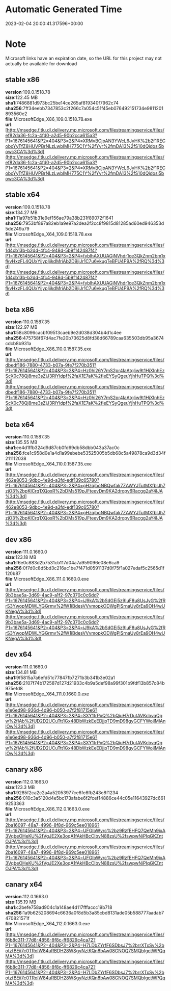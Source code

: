 # Automatic Generated Time
2023-02-04 20:00:41.317596+00:00

# Note
Microsoft links have an expiration date, so the URL for this project may not actually be available for download

## stable x86
**version**:109.0.1518.78  
**size**:122.45 MB  
**sha1**:7486881d973bc25be14ce265af819340f7962c74  
**sha256**:7ff34eebb7347853c2f266c7a054c51f45eb076492151734e9811201893560e2  
**file**:MicrosoftEdge_X86_109.0.1518.78.exe  
**url**:[http://msedge.f.tlu.dl.delivery.mp.microsoft.com/filestreamingservice/files/ef82da36-fc2a-4fd0-a2d5-90b2cca615a3?P1=1676145641&P2=404&P3=2&P4=XRMvBCjpAN3YWcL6JyHK%2b2f1RECoboYyTfZ8HUVPBrNLzLwbIMH775C1Y%2fYvr%2fmDA13%2fS10dQjdosi5bowc3CA%3d%3d](http://msedge.f.tlu.dl.delivery.mp.microsoft.com/filestreamingservice/files/ef82da36-fc2a-4fd0-a2d5-90b2cca615a3?P1=1676145641&P2=404&P3=2&P4=XRMvBCjpAN3YWcL6JyHK%2b2f1RECoboYyTfZ8HUVPBrNLzLwbIMH775C1Y%2fYvr%2fmDA13%2fS10dQjdosi5bowc3CA%3d%3d)  

## stable x64
**version**:109.0.1518.78  
**size**:134.27 MB  
**sha1**:11a97b51b31e9ef156ae79a38b231f89072f1641  
**sha256**:7953bf897a82eb1a9e97a2dea2f2cc8f9815d81285ad60ed946353d5de249a79  
**file**:MicrosoftEdge_X64_109.0.1518.78.exe  
**url**:[http://msedge.f.tlu.dl.delivery.mp.microsoft.com/filestreamingservice/files/1d4cb13b-b2dd-4fc4-948d-5b9f142487f4?P1=1676145641&P2=404&P3=2&P4=fyblhAXUUAGjNVhdr1ce3QkZnm2bm1xfkvHxzFL4QUxYijypIjjkdMriAb2D9jiJr1C7u6vkugTeBFU4P9A%2fRQ%3d%3d](http://msedge.f.tlu.dl.delivery.mp.microsoft.com/filestreamingservice/files/1d4cb13b-b2dd-4fc4-948d-5b9f142487f4?P1=1676145641&P2=404&P3=2&P4=fyblhAXUUAGjNVhdr1ce3QkZnm2bm1xfkvHxzFL4QUxYijypIjjkdMriAb2D9jiJr1C7u6vkugTeBFU4P9A%2fRQ%3d%3d)  

## beta x86
**version**:110.0.1587.35  
**size**:122.97 MB  
**sha1**:58c8096cacbf09513caeb9e2d038d304b4d1c4ee  
**sha256**:475758f67d4ac7fe20b73625d8fd38d66789caa635503db95a3674cdcb8b931a  
**file**:MicrosoftEdge_X86_110.0.1587.35.exe  
**url**:[http://msedge.f.tlu.dl.delivery.mp.microsoft.com/filestreamingservice/files/dbedf186-7880-4733-b07a-9fe7f270b351?P1=1676145641&P2=404&P3=2&P4=Hz0hi26Y7mS2pr4IaAtgliw9t1HjXInhEzScX0c78Qj8me3sZjJ3RlYldpf%2faX1E7aK%2fleEYSyQgeuYjhHuTPQ%3d%3d](http://msedge.f.tlu.dl.delivery.mp.microsoft.com/filestreamingservice/files/dbedf186-7880-4733-b07a-9fe7f270b351?P1=1676145641&P2=404&P3=2&P4=Hz0hi26Y7mS2pr4IaAtgliw9t1HjXInhEzScX0c78Qj8me3sZjJ3RlYldpf%2faX1E7aK%2fleEYSyQgeuYjhHuTPQ%3d%3d)  

## beta x64
**version**:110.0.1587.35  
**size**:135.55 MB  
**sha1**:ee4d1ffb324d9d87cb0fd69db58dbb043a37ac0c  
**sha256**:fce1c958d0e1a4d1a99ebebe53525005b5db68c5a49878ca9d3d34f211112038  
**file**:MicrosoftEdge_X64_110.0.1587.35.exe  
**url**:[http://msedge.f.tlu.dl.delivery.mp.microsoft.com/filestreamingservice/files/462e8053-9dbc-4e9d-a3fd-edf139c65780?P1=1676145641&P2=404&P3=2&P4=gHzqiboNBQwfak7ZAWYJTutMXfblJh7zjO3%2bpKlCrq1XQoxR%2bDMs519pJFteevDm9KA2dropv6Racgg2aY4lJA%3d%3d](http://msedge.f.tlu.dl.delivery.mp.microsoft.com/filestreamingservice/files/462e8053-9dbc-4e9d-a3fd-edf139c65780?P1=1676145641&P2=404&P3=2&P4=gHzqiboNBQwfak7ZAWYJTutMXfblJh7zjO3%2bpKlCrq1XQoxR%2bDMs519pJFteevDm9KA2dropv6Racgg2aY4lJA%3d%3d)  

## dev x86
**version**:111.0.1660.0  
**size**:123.18 MB  
**sha1**:f6e0c883d2b7531cb117d04a7a959096e08e6ca9  
**sha256**:0f7d0c8d5bd3c216ac1be7f471d0591137d0f75f1a027edaf5c2565d1f120b87  
**file**:MicrosoftEdge_X86_111.0.1660.0.exe  
**url**:[http://msedge.f.tlu.dl.delivery.mp.microsoft.com/filestreamingservice/files/9b3bae5a-3d69-4ac9-a1f2-97c370c0c6dd?P1=1676145641&P2=404&P3=2&P4=iJ9kA%2bSdGEj5z9IuF8u8UsJyG%2fRrS3YwopMDWLYGGrmv%2fW1iBdesVVvmopkODWgPiSrnaUy8rEa9OH4wUKNegA%3d%3d](http://msedge.f.tlu.dl.delivery.mp.microsoft.com/filestreamingservice/files/9b3bae5a-3d69-4ac9-a1f2-97c370c0c6dd?P1=1676145641&P2=404&P3=2&P4=iJ9kA%2bSdGEj5z9IuF8u8UsJyG%2fRrS3YwopMDWLYGGrmv%2fW1iBdesVVvmopkODWgPiSrnaUy8rEa9OH4wUKNegA%3d%3d)  

## dev x64
**version**:111.0.1660.0  
**size**:134.81 MB  
**sha1**:9f5815a7a6efd51c77847fb7271b3b341b3e02a1  
**sha256**:2107f74b172587d127d21933c4b9a5def98a99f301b9fdf13b857c84b975efd8  
**file**:MicrosoftEdge_X64_111.0.1660.0.exe  
**url**:[http://msedge.f.tlu.dl.delivery.mp.microsoft.com/filestreamingservice/files/e1e6ed98-936d-4d96-b050-a7f2f81715e6?P1=1676145641&P2=404&P3=2&P4=SXY1trPxQ%2bQiuH7rDutAVKcbvqQgw%2fIAb%2fUD2D2UCuTtt1Gx48DbWzkEeEDjjpTD9mD98gyGCFYWojlMlAnlOw%3d%3d](http://msedge.f.tlu.dl.delivery.mp.microsoft.com/filestreamingservice/files/e1e6ed98-936d-4d96-b050-a7f2f81715e6?P1=1676145641&P2=404&P3=2&P4=SXY1trPxQ%2bQiuH7rDutAVKcbvqQgw%2fIAb%2fUD2D2UCuTtt1Gx48DbWzkEeEDjjpTD9mD98gyGCFYWojlMlAnlOw%3d%3d)  

## canary x86
**version**:112.0.1663.0  
**size**:123.3 MB  
**sha1**:9285f2ca2c2a4a52053977ce6fe8fb243e8f1234  
**sha256**:010c3a5120d4e5bc173afabe6f2fcef14886ce44c05e11643927dc6619253363  
**file**:MicrosoftEdge_X86_112.0.1663.0.exe  
**url**:[http://msedge.f.tlu.dl.delivery.mp.microsoft.com/filestreamingservice/files/2ba16097-48a7-4996-8f8d-969c5ee01896?P1=1676145641&P2=404&P3=2&P4=UFGlbWyrc%2bz9RzfEHFQ7QeMh9ixA3VqbeOHeKU%2fVgJE2Xe3oqA1fAkHBcCIbvN88zsU%2fswpwNiPIqGKZntOJPA%3d%3d](http://msedge.f.tlu.dl.delivery.mp.microsoft.com/filestreamingservice/files/2ba16097-48a7-4996-8f8d-969c5ee01896?P1=1676145641&P2=404&P3=2&P4=UFGlbWyrc%2bz9RzfEHFQ7QeMh9ixA3VqbeOHeKU%2fVgJE2Xe3oqA1fAkHBcCIbvN88zsU%2fswpwNiPIqGKZntOJPA%3d%3d)  

## canary x64
**version**:112.0.1663.0  
**size**:135.19 MB  
**sha1**:c2befe758ad904c1a148ae4d117fffaccc19b718  
**sha256**:1a9b625208694c6636a0f8d5b3a85cbd8131ade05b588777aadab7470821571f  
**file**:MicrosoftEdge_X64_112.0.1663.0.exe  
**url**:[http://msedge.f.tlu.dl.delivery.mp.microsoft.com/filestreamingservice/files/f6b8c311-77d8-4856-8f8c-ff6829c4ca72?P1=1676145641&P2=404&P3=2&P4=H7LDbZYrfF6SDbsJ7%2brrXTxSv%2botzfBEii7c0TRoIW84uRBDH28WSgyNztKQn8bAw08GNOQ7SMQbIgctWPQqMA%3d%3d](http://msedge.f.tlu.dl.delivery.mp.microsoft.com/filestreamingservice/files/f6b8c311-77d8-4856-8f8c-ff6829c4ca72?P1=1676145641&P2=404&P3=2&P4=H7LDbZYrfF6SDbsJ7%2brrXTxSv%2botzfBEii7c0TRoIW84uRBDH28WSgyNztKQn8bAw08GNOQ7SMQbIgctWPQqMA%3d%3d)  

